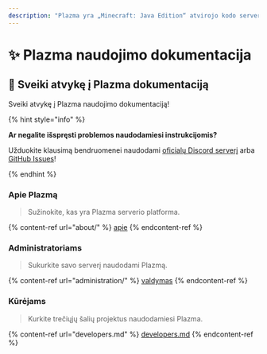 ```yaml
---
description: "Plazma yra „Minecraft: Java Edition“ atvirojo kodo serverio platforma, papildyta eksperimentine popieriaus pagrindu atliktos optimizacijos ir įvairių žaidimo mechanikos pritaikymo galimybėmis."
---
```


# ✨ Plazma naudojimo dokumentacija

## 👋 Sveiki atvykę į Plazma dokumentaciją

Sveiki atvykę į Plazma naudojimo dokumentaciją!

{% hint style="info" %}

**Ar negalite išspręsti problemos naudodamiesi instrukcijomis?**

Užduokite klausimą bendruomenei naudodami [oficialų Discord serverį](https://discord.gg/MmfC52K8A8) arba [GitHub Issues](https://github.com/PlazmaMC/PlazmaBukkit/issues)!

{% endhint %}

### Apie Plazmą

> Sužinokite, kas yra Plazma serverio platforma.

{% content-ref url="about/" %}
[apie](about/)
{% endcontent-ref %}

### Administratoriams

> Sukurkite savo serverį naudodami Plazmą.

{% content-ref url="administration/" %}
[valdymas](administration/)
{% endcontent-ref %}

### Kūrėjams

> Kurkite trečiųjų šalių projektus naudodamiesi Plazma.

{% content-ref url="developers.md" %}
[developers.md](developers.md)
{% endcontent-ref %}
